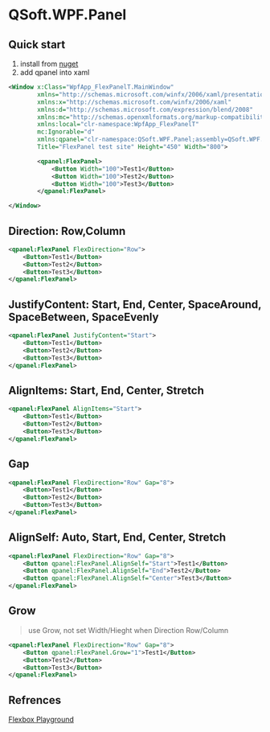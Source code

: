 ﻿# QSoft.WPF.Panel 
## Quick start
1. install from [nuget](https://www.nuget.org/packages/QSoft.WPF.Panel)
2. add qpanel into xaml
```xml
<Window x:Class="WpfApp_FlexPanelT.MainWindow"
        xmlns="http://schemas.microsoft.com/winfx/2006/xaml/presentation"
        xmlns:x="http://schemas.microsoft.com/winfx/2006/xaml"
        xmlns:d="http://schemas.microsoft.com/expression/blend/2008"
        xmlns:mc="http://schemas.openxmlformats.org/markup-compatibility/2006"
        xmlns:local="clr-namespace:WpfApp_FlexPanelT"
        mc:Ignorable="d"
        xmlns:qpanel="clr-namespace:QSoft.WPF.Panel;assembly=QSoft.WPF.Panel"
        Title="FlexPanel test site" Height="450" Width="800">

        <qpanel:FlexPanel>
            <Button Width="100">Test1</Button>
            <Button Width="100">Test2</Button>
            <Button Width="100">Test3</Button>
        </qpanel:FlexPanel>

</Window>
```
## Direction: Row,Column
```xml
<qpanel:FlexPanel FlexDirection="Row">
    <Button>Test1</Button>
    <Button>Test2</Button>
    <Button>Test3</Button>
</qpanel:FlexPanel>
```

## JustifyContent: Start, End, Center, SpaceAround, SpaceBetween, SpaceEvenly
```xml
<qpanel:FlexPanel JustifyContent="Start">
    <Button>Test1</Button>
    <Button>Test2</Button>
    <Button>Test3</Button>
</qpanel:FlexPanel>
```

## AlignItems: Start, End, Center, Stretch
```xml
<qpanel:FlexPanel AlignItems="Start">
    <Button>Test1</Button>
    <Button>Test2</Button>
    <Button>Test3</Button>
</qpanel:FlexPanel>
```

## Gap
```xml
<qpanel:FlexPanel FlexDirection="Row" Gap="8">
    <Button>Test1</Button>
    <Button>Test2</Button>
    <Button>Test3</Button>
</qpanel:FlexPanel>
```

## AlignSelf: Auto, Start, End, Center, Stretch
```xml
<qpanel:FlexPanel FlexDirection="Row" Gap="8">
    <Button qpanel:FlexPanel.AlignSelf="Start">Test1</Button>
    <Button qpanel:FlexPanel.AlignSelf="End">Test2</Button>
    <Button qpanel:FlexPanel.AlignSelf="Center">Test3</Button>
</qpanel:FlexPanel>
```

## Grow
> use Grow, not set Width/Hieght when Direction Row/Column
```xml
<qpanel:FlexPanel FlexDirection="Row" Gap="8">
    <Button qpanel:FlexPanel.Grow="1">Test1</Button>
    <Button>Test2</Button>
    <Button>Test3</Button>
</qpanel:FlexPanel>
```

## Refrences
[Flexbox Playground]("https://flexbox.tech/")


